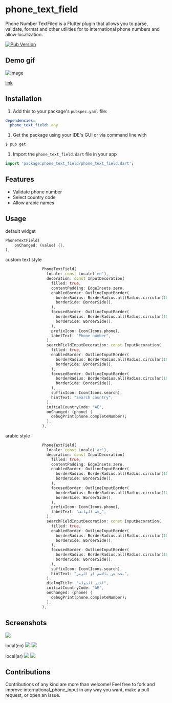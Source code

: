 # phone_text_field

Phone Number TextFiled is a Flutter plugin that allows you to parse, validate, format and other utilities for to international phone numbers and allow localization.

[![Pub Version](https://img.shields.io/pub/v/phone_text_field?logo=flutter&style=for-the-badge)](https://pub.dev/packages/phone_text_field)


Demo gif
-----
![image](https://github.com/MohamedAbd0/phone_text_field/blob/master/screenshots/demo.gif)

[link](https://github.com/MohamedAbd0/phone_text_field/blob/master/screenshots/demo.gif)


Installation
-----
1. Add this to your package's `pubspec.yaml` file:

```yaml
dependencies:
  phone_text_field: any
```

1. Get the package using your IDE's GUI or via command line with

```bash
$ pub get
```

1. Import the `phone_text_field.dart` file in your app

```dart
import 'package:phone_text_field/phone_text_field.dart';
```

Features
----
- Validate phone number
- Select country code
- Allow arabic names

Usage
-----
default widget
```dart
PhoneTextField(
    onChanged: (value) {},
),
```
custom text style
```dart
                PhoneTextField(
                  locale: const Locale('en'),
                  decoration: const InputDecoration(
                    filled: true,
                    contentPadding: EdgeInsets.zero,
                    enabledBorder: OutlineInputBorder(
                      borderRadius: BorderRadius.all(Radius.circular(10.0)),
                      borderSide: BorderSide(),
                    ),
                    focusedBorder: OutlineInputBorder(
                      borderRadius: BorderRadius.all(Radius.circular(10.0)),
                      borderSide: BorderSide(),
                    ),
                    prefixIcon: Icon(Icons.phone),
                    labelText: "Phone number",
                  ),
                  searchFieldInputDecoration: const InputDecoration(
                    filled: true,
                    enabledBorder: OutlineInputBorder(
                      borderRadius: BorderRadius.all(Radius.circular(10.0)),
                      borderSide: BorderSide(),
                    ),
                    focusedBorder: OutlineInputBorder(
                      borderRadius: BorderRadius.all(Radius.circular(10.0)),
                      borderSide: BorderSide(),
                    ),
                    suffixIcon: Icon(Icons.search),
                    hintText: "Search country",
                  ),
                  initialCountryCode: "AE",
                  onChanged: (phone) {
                    debugPrint(phone.completeNumber);
                  },
                ),
```

arabic style
```dart
                PhoneTextField(
                  locale: const Locale('ar'),
                  decoration: const InputDecoration(
                    filled: true,
                    contentPadding: EdgeInsets.zero,
                    enabledBorder: OutlineInputBorder(
                      borderRadius: BorderRadius.all(Radius.circular(10.0)),
                      borderSide: BorderSide(),
                    ),
                    focusedBorder: OutlineInputBorder(
                      borderRadius: BorderRadius.all(Radius.circular(10.0)),
                      borderSide: BorderSide(),
                    ),
                    prefixIcon: Icon(Icons.phone),
                    labelText: "رقم الهاتف",
                  ),
                  searchFieldInputDecoration: const InputDecoration(
                    filled: true,
                    enabledBorder: OutlineInputBorder(
                      borderRadius: BorderRadius.all(Radius.circular(10.0)),
                      borderSide: BorderSide(),
                    ),
                    focusedBorder: OutlineInputBorder(
                      borderRadius: BorderRadius.all(Radius.circular(10.0)),
                      borderSide: BorderSide(),
                    ),
                    suffixIcon: Icon(Icons.search),
                    hintText: "بحث عن بالاسم او الرمز",
                  ),
                  dialogTitle: "اختر الدوله",
                  initialCountryCode: "AE",
                  onChanged: (phone) {
                    debugPrint(phone.completeNumber);
                  },
                ),
```

## Screenshots
![](demo.gif)

local(en)
![](screenshots/1.png)
![](screenshots/2.png)

local(ar)
![](screenshots/3.png)
![](screenshots/4.png)
## Contributions

Contributions of any kind are more than welcome! Feel free to fork and improve international_phone_input in any way you want, make a pull request, or open an issue.